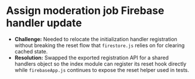 # Assign moderation job Firebase handler update

- **Challenge:** Needed to relocate the initialization handler registration without breaking the reset flow that `firestore.js` relies on for clearing cached state.
- **Resolution:** Swapped the exported registration API for a shared handlers object so the index module can register its reset hook directly while `firebaseApp.js` continues to expose the reset helper used in tests.
